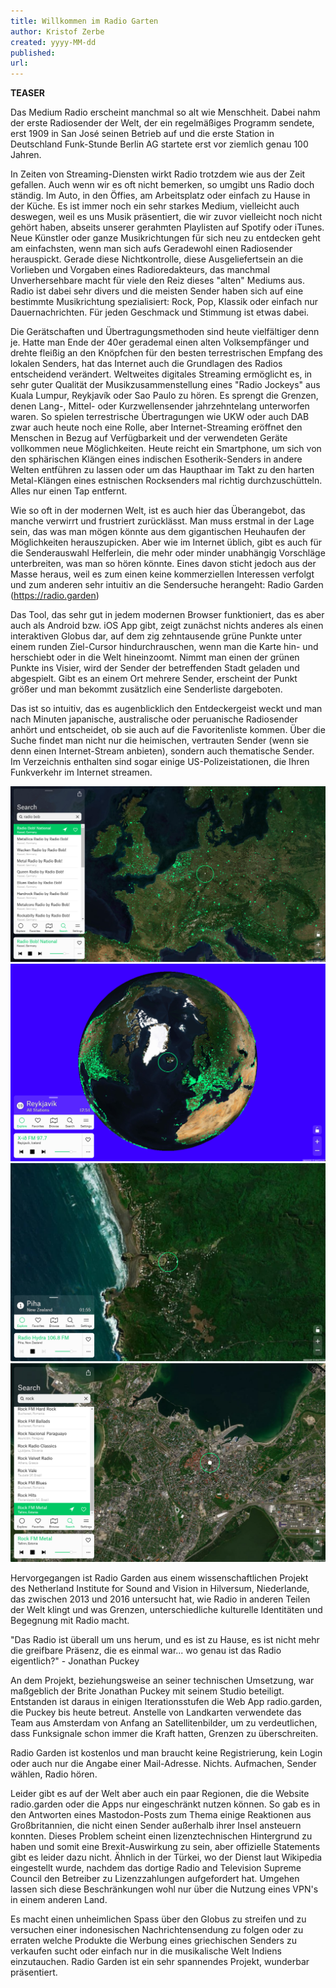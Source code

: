 ```yaml
---
title: Willkommen im Radio Garten
author: Kristof Zerbe
created: yyyy-MM-dd
published: 
url:
---
```


**TEASER**

Das Medium Radio erscheint manchmal so alt wie Menschheit. Dabei nahm der erste Radiosender der Welt, der ein regelmäßiges Programm sendete, erst 1909 in San José seinen Betrieb auf und die erste Station in Deutschland Funk-Stunde Berlin AG startete erst vor ziemlich genau 100 Jahren.

In Zeiten von Streaming-Diensten wirkt Radio trotzdem wie aus der Zeit gefallen. Auch wenn wir es oft nicht bemerken, so umgibt uns Radio doch ständig. Im Auto, in den Öffies, am Arbeitsplatz oder einfach zu Hause in der Küche. Es ist immer noch ein sehr starkes Medium, vielleicht auch deswegen, weil es uns Musik präsentiert, die wir zuvor vielleicht noch nicht gehört haben, abseits unserer gerahmten Playlisten auf Spotify oder iTunes. Neue Künstler oder ganze Musikrichtungen für sich neu zu entdecken geht am einfachsten, wenn man sich aufs Geradewohl einen Radiosender herauspickt. Gerade diese Nichtkontrolle, diese Ausgeliefertsein an die Vorlieben und Vorgaben eines Radioredakteurs, das manchmal Unverhersehbare macht für viele den Reiz dieses "alten" Mediums aus. Radio ist dabei sehr divers und die meisten Sender haben sich auf eine bestimmte Musikrichtung spezialisiert: Rock, Pop, Klassik oder einfach nur Dauernachrichten. Für jeden Geschmack und Stimmung ist etwas dabei.

Die Gerätschaften und Übertragungsmethoden sind heute vielfältiger denn je. Hatte man Ende der 40er gerademal einen alten Volksempfänger und drehte fleißig an den Knöpfchen für den besten terrestrischen Empfang des lokalen Senders, hat das Internet auch die Grundlagen des Radios entscheidend verändert. Weltweites digitales Streaming ermöglicht es, in sehr guter Qualität der Musikzusammenstellung eines "Radio Jockeys" aus Kuala Lumpur, Reykjavík oder Sao Paulo zu hören. Es sprengt die Grenzen, denen Lang-, Mittel- oder Kurzwellensender jahrzehntelang unterworfen waren. So spielen terrestrische Übertragungen wie UKW oder auch DAB zwar auch heute noch eine Rolle, aber Internet-Streaming eröffnet den Menschen in Bezug auf Verfügbarkeit und der verwendeten Geräte vollkommen neue Möglichkeiten. Heute reicht ein Smartphone, um sich von den sphärischen Klängen eines indischen Esotherik-Senders in andere Welten entführen zu lassen oder um das Haupthaar im Takt zu den harten Metal-Klängen eines estnischen Rocksenders mal richtig durchzuschütteln. Alles nur einen Tap entfernt.

Wie so oft in der modernen Welt, ist es auch hier das Überangebot, das manche verwirrt und frustriert zurücklässt. Man muss erstmal in der Lage sein, das was man mögen könnte aus dem gigantischen Heuhaufen der Möglichkeiten herauszupicken. Aber wie im Internet üblich, gibt es auch für die Senderauswahl Helferlein, die mehr oder minder unabhängig Vorschläge unterbreiten, was man so hören könnte.
Eines davon sticht jedoch aus der Masse heraus, weil es zum einen keine kommerziellen Interessen verfolgt und zum anderen sehr intuitiv an die Sendersuche herangeht: Radio Garden (https://radio.garden)

Das Tool, das sehr gut in jedem modernen Browser funktioniert, das es aber auch als Android bzw. iOS App gibt, zeigt zunächst nichts anderes als einen interaktiven Globus dar, auf dem zig zehntausende grüne Punkte unter einem runden Ziel-Cursor hindurchrauschen, wenn man die Karte hin- und herschiebt oder in die Welt hineinzoomt. Nimmt man einen der grünen Punkte ins Visier, wird der Sender der betreffenden Stadt geladen und abgespielt. Gibt es an einem Ort mehrere Sender, erscheint der Punkt größer und man bekommt zusätzlich eine Senderliste dargeboten.

Das ist so intuitiv, das es augenblicklich den Entdeckergeist weckt und man nach Minuten japanische, australische oder peruanische Radiosender anhört und entscheidet, ob sie auch auf die Favoritenliste kommen. Über die Suche findet man nicht nur die heimischen, vertrauten Sender (wenn sie denn einen Internet-Stream anbieten), sondern auch thematische Sender. Im Verzeichnis enthalten sind sogar einige US-Polizeistationen, die Ihren Funkverkehr im Internet streamen.

![Screenshot radio.garden](radio-garden-screen-1.png)
![Screenshot radio.garden](radio-garden-screen-2.png)
![Screenshot radio.garden](radio-garden-screen-3.png)
![Screenshot radio.garden](radio-garden-screen-4.png)

Hervorgegangen ist Radio Garden aus einem wissenschaftlichen Projekt des Netherland Institute for Sound and Vision in Hilversum, Niederlande, das zwischen 2013 und 2016 untersucht hat, wie Radio in anderen Teilen der Welt klingt und was Grenzen, unterschiedliche kulturelle Identitäten und Begegnung mit Radio macht.

"Das Radio ist überall um uns herum, und es ist zu Hause, es ist nicht mehr die greifbare Präsenz, die es einmal war... wo genau ist das Radio eigentlich?" - Jonathan Puckey

An dem Projekt, beziehungsweise an seiner technischen Umsetzung, war maßgeblich der Brite Jonathan Puckey mit seinem Studio beteiligt. Entstanden ist daraus in einigen Iterationsstufen die Web App radio.garden, die Puckey bis heute betreut. Anstelle von Landkarten verwendete das Team aus Amsterdam von Anfang an Satellitenbilder, um zu verdeutlichen, dass Funksignale schon immer die Kraft hatten, Grenzen zu überschreiten.

Radio Garden ist kostenlos und man braucht keine Registrierung, kein Login oder auch nur die Angabe einer Mail-Adresse. Nichts. Aufmachen, Sender wählen, Radio hören.

Leider gibt es auf der Welt aber auch ein paar Regionen, die die Website radio.garden oder die Apps nur eingeschränkt nutzen können. So gab es in den Antworten eines Mastodon-Posts zum Thema einige Reaktionen aus Großbritannien, die nicht einen Sender außerhalb ihrer Insel ansteuern konnten. Dieses Problem scheint einen lizenztechnischen Hintergrund zu haben und somit eine Brexit-Auswirkung zu sein, aber offizielle Statements gibt es leider dazu nicht. Ähnlich in der Türkei, wo der Dienst laut Wikipedia eingestellt wurde, nachdem das dortige Radio and Television Supreme Council den Betreiber zu Lizenzzahlungen aufgefordert hat. Umgehen lassen sich diese Beschränkungen wohl nur über die Nutzung eines VPN's in einem anderen Land.

Es macht einen unheimlichen Spass über den Globus zu streifen und zu versuchen einer indonesischen Nachrichtensendung zu folgen oder zu erraten welche Produkte die Werbung eines griechischen Senders zu verkaufen sucht oder einfach nur in die musikalische Welt Indiens einzutauchen. Radio Garden ist ein sehr spannendes Projekt, wunderbar präsentiert.
